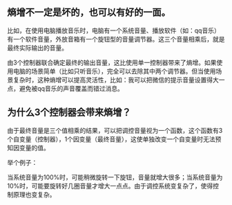 ## 熵增不一定是坏的，也可以有好的一面。

比如，在使用电脑播放音乐时，电脑有一个系统音量、播放软件（如：qq音乐）有一个软件音量，外放音箱有一个旋钮型的音量调节器。这三个音量相乘后，就是最终实际输出的音量。

由3个控制器联合确定最终的输出音量，这比使用单一控制器带来了熵增。如果使用电脑的场景简单（比如只听音乐），完全可以去除其中两个调节器。但当使用场景复杂时，这种熵增可以提高灵活性，比如：我可以把微信的提示音量设置得大一点，避免被qq音乐的声音覆盖而错过消息。

## 为什么3个控制器会带来熵增？

由于最终音量是三个值相乘的结果，可以把调控音量视为一个函数，这个函数有3个自变量（控制器），1个因变量（最终音量），这使单独改变一个自变量时无法预知因变量的值。

举个例子：

当系统音量为100%时，可能稍微旋转一下旋钮，音量就增大很多；当系统音量为10%时，可能要旋转好几圈音量才增大一点点。由于调控系统变复杂了，使得控制原理也变复杂。
